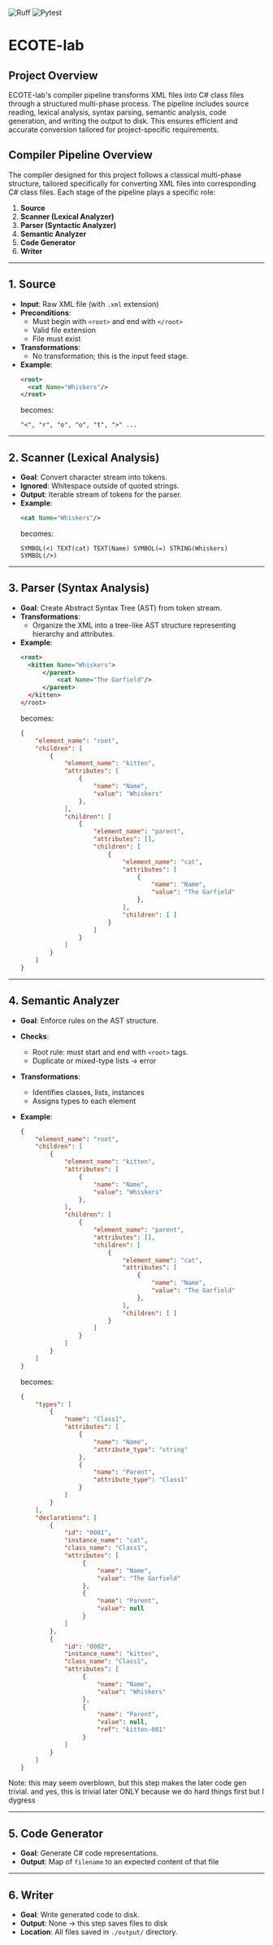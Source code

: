 ![Ruff](https://github.com/ChrisW-priv/ECOTE-lab/actions/workflows/ruff.yml/badge.svg)
![Pytest](https://github.com/ChrisW-priv/ECOTE-lab/actions/workflows/pytest.yml/badge.svg)

# ECOTE-lab

## Project Overview

ECOTE-lab's compiler pipeline transforms XML files into C# class files through a structured multi-phase process. The pipeline includes source reading, lexical analysis, syntax parsing, semantic analysis, code generation, and writing the output to disk. This ensures efficient and accurate conversion tailored for project-specific requirements.

## **Compiler Pipeline Overview**

The compiler designed for this project follows a classical multi-phase structure, tailored specifically for converting XML files into corresponding C# class files. Each stage of the pipeline plays a specific role:

1. **Source**
2. **Scanner (Lexical Analyzer)**
3. **Parser (Syntactic Analyzer)**
4. **Semantic Analyzer**
5. **Code Generator**
6. **Writer**

---

## **1. Source**

- **Input**: Raw XML file (with `.xml` extension)
- **Preconditions**:
  - Must begin with `<root>` and end with `</root>`
  - Valid file extension
  - File must exist
- **Transformations**:
  - No transformation; this is the input feed stage.
- **Example**:
  ```xml
  <root>
    <cat Name="Whiskers"/>
  </root>
  ```
  becomes:
  ```
  "<", "r", "o", "o", "t", ">" ...
  ```

---

## **2. Scanner (Lexical Analysis)**

- **Goal**: Convert character stream into tokens.
- **Ignored**: Whitespace outside of quoted strings.
- **Output**: Iterable stream of tokens for the parser.
- **Example**:
  ```xml
  <cat Name="Whiskers"/>
  ```
  becomes:
  ```
  SYMBOL(<) TEXT(cat) TEXT(Name) SYMBOL(=) STRING(Whiskers) SYMBOL(/>)
  ```

---

## **3. Parser (Syntax Analysis)**

- **Goal**: Create Abstract Syntax Tree (AST) from token stream.
- **Transformations**:
  - Organize the XML into a tree-like AST structure representing hierarchy and attributes.
- **Example**:
  ```xml
  <root>
    <kitten Name="Whiskers">
        </parent>
            <cat Name="The Garfield"/>
        </parent>
    </kitten>
  </root>
  ```
  becomes:
  ```json
  {
      "element_name": "root",
      "children": [
          {
              "element_name": "kitten",
              "attributes": [
                  {
                      "name": "Name",
                      "value": "Whiskers"
                  },
              ],
              "children": [
                  {
                      "element_name": "parent",
                      "attributes": [],
                      "children": [
                          {
                              "element_name": "cat",
                              "attributes": [
                                  {
                                      "name": "Name",
                                      "value": "The Garfield"
                                  },
                              ],
                              "children": [ ]
                          }
                      ]
                  }
              ]
          }
      ]
  }
  ```

---

## **4. Semantic Analyzer**

- **Goal**: Enforce rules on the AST structure.
- **Checks**:
  - Root rule: must start and end with `<root>` tags.
  - Duplicate or mixed-type lists → error
- **Transformations**:
  - Identifies classes, lists, instances
  - Assigns types to each element
- **Example**:

  ```json
  {
      "element_name": "root",
      "children": [
          {
              "element_name": "kitten",
              "attributes": [
                  {
                      "name": "Name",
                      "value": "Whiskers"
                  },
              ],
              "children": [
                  {
                      "element_name": "parent",
                      "attributes": [],
                      "children": [
                          {
                              "element_name": "cat",
                              "attributes": [
                                  {
                                      "name": "Name",
                                      "value": "The Garfield"
                                  },
                              ],
                              "children": [ ]
                          }
                      ]
                  }
              ]
          }
      ]
  }
  ```
  
  becomes:
  ```json
  {
      "types": [
          {
              "name": "Class1",
              "attributes": [
                  {
                      "name": "Name",
                      "attribute_type": "string"
                  },
                  {
                      "name": "Parent",
                      "attribute_type": "Class1"
                  }
              ]
          }
      ],
      "declarations": [
          {
              "id": "0001",
              "instance_name": "cat",
              "class_name": "Class1",
              "attributes": [
                   {
                       "name": "Name",
                       "value": "The Garfield"
                   },
                   {
                       "name": "Parent",
                       "value": null
                   }
              ]
          },
          {
              "id": "0002",
              "instance_name": "kitten",
              "class_name": "Class1",
              "attributes": [
                   {
                       "name": "Name",
                       "value": "Whiskers"
                   },
                   {
                       "name": "Parent",
                       "value": null,
                       "ref": "kitten-001"
                   }
              ]
          }
      ]
  }
  ```

Note: this may seem overblown, but this step makes the later code gen trivial. 
and yes, this is trivial later ONLY because we do hard things first but I dygress

---

## **5. Code Generator**

- **Goal**: Generate C# code representations.
- **Output**: Map of `filename` to an expected content of that file

---

## **6. Writer**

- **Goal**: Write generated code to disk.
- **Output**: None -> this step saves files to disk 
- **Location**: All files saved in `./output/` directory.

